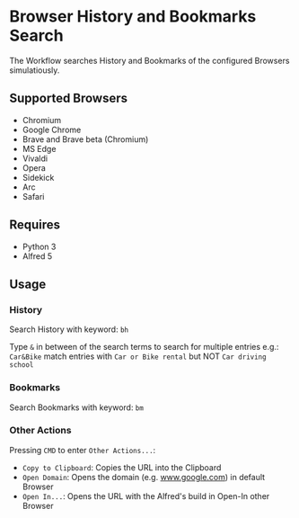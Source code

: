 # Browser History and Bookmarks Search

The Workflow searches History and Bookmarks of the configured Browsers simulatiously.

## Supported Browsers

- Chromium
- Google Chrome
- Brave and Brave beta (Chromium)
- MS Edge
- Vivaldi
- Opera
- Sidekick
- Arc
- Safari

## Requires

* Python 3
* Alfred 5

## Usage

### History


Search History with keyword: `bh`

Type `&` in between of the search terms to search for multiple entries e.g.:
 `Car&Bike` match entries with `Car or Bike rental` but NOT `Car driving school`

### Bookmarks

Search Bookmarks with keyword: `bm`

### Other Actions

Pressing `CMD` to enter `Other Actions...`:

* `Copy to Clipboard`: Copies the URL into the Clipboard
* `Open Domain`: Opens the domain  (e.g. www.google.com) in default Browser
* `Open In...`: Opens the URL with the Alfred's build in Open-In other Browser

